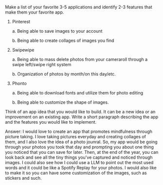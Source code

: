 Make a list of your favorite 3-5 applications and identify 2-3 features that make them your favorite app. 

1. Pinterest

     a. Being able to save images to your account

     b. Being able to create collages of images you find
1. Swipewipe
   
     a. Being able to mass delete photos from your cameraroll through a swipe left/swipe right system
   
     b. Organization of photos by month/on this day/etc.
3. Phonto
   
    a. Being able to download fonts and utilize them for photo editing
   
    b. Being able to customize the shape of images.

Think of an app idea that you would like to build. 
It can be a new idea or an improvement on an existing app. 
Write a short paragraph describing the app and the features you would like to implement. 

Answer: 
I would love to create an app that promotes mindfulness through picture taking. 
I love taking pictures everyday and creating collages of them, and I also love the idea of a photo jounral.
So, my app would be going through your photos you took that day and prompting you about one thing you noticed that you can save for later.
Then, at the end of the year, you can look back and see all the tiny things you've captured and noticed through images.
I could also see how I could use a LLM to point out the most used words and it could be like a Spotify Replay for your photos.
I would also like to make it so you can have some customization of the images, such as stickers and such.


